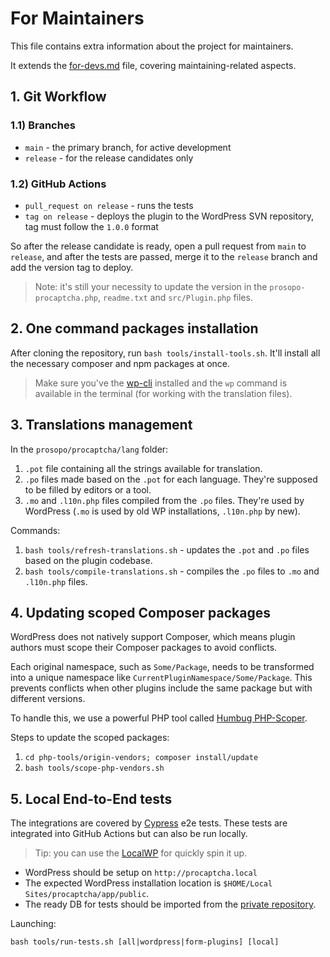 # For Maintainers

This file contains extra information about the project for maintainers.

It extends the [for-devs.md](https://github.com/prosopo/procaptcha-wordpress-plugin/blob/main/for-devs.md) file,
covering maintaining-related aspects.

## 1. Git Workflow

### 1.1) Branches

* `main` - the primary branch, for active development
* `release` - for the release candidates only

### 1.2) GitHub Actions

* `pull_request on release` - runs the tests
* `tag on release` - deploys the plugin to the WordPress SVN repository, tag must follow the `1.0.0` format

So after the release candidate is ready, open a pull request from `main` to `release`, and after the tests are passed,
merge it to the `release`
branch and add the version tag to deploy.

> Note: it's still your necessity to update the version in the `prosopo-procaptcha.php`, `readme.txt` and
`src/Plugin.php` files.

## 2. One command packages installation

After cloning the repository, run `bash tools/install-tools.sh`. It'll install all the necessary composer and npm
packages at once.

> Make sure you've the [wp-cli](https://wp-cli.org/) installed and the `wp` command is available in the terminal (for
> working with the translation files).

## 3. Translations management

In the `prosopo/procaptcha/lang` folder:

1. `.pot` file containing all the strings available for translation.
2. `.po` files made based on the `.pot` for each language. They're supposed to be filled by editors or a tool.
3. `.mo` and `.l10n.php` files compiled from the `.po` files. They're used by WordPress (`.mo` is used by old WP
   installations, `.l10n.php` by new).

Commands:

1. `bash tools/refresh-translations.sh` - updates the `.pot` and `.po` files based on the plugin codebase.
2. `bash tools/compile-translations.sh` - compiles the `.po` files to `.mo` and `.l10n.php` files.

## 4. Updating scoped Composer packages

WordPress does not natively support Composer, which means plugin authors must scope their Composer packages to avoid
conflicts.

Each original namespace, such as `Some/Package`, needs to be transformed into a unique namespace like
`CurrentPluginNamespace/Some/Package`. This prevents conflicts when other plugins include the same package but with
different versions.

To handle this, we use a powerful PHP tool called [Humbug PHP-Scoper](https://github.com/humbug/php-scoper).

Steps to update the scoped packages:

1. `cd php-tools/origin-vendors; composer install/update`
2. `bash tools/scope-php-vendors.sh`

## 5. Local End-to-End tests

The integrations are covered by [Cypress](https://www.cypress.io/) e2e tests. These tests are integrated
into GitHub Actions but can also be run locally.

> Tip: you can use the [LocalWP](https://localwp.com/) for quickly spin it up.

* WordPress should be setup on `http://procaptcha.local`
* The expected WordPress installation location is `$HOME/Local Sites/procaptcha/app/public`.
* The ready DB for tests should be imported from the [private repository](https://github.com/prosopo/procaptcha-wordpress-plugin-private/).

Launching:

`bash tools/run-tests.sh [all|wordpress|form-plugins] [local]`
